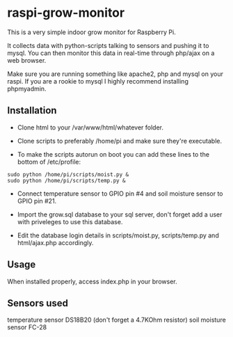 # raspi-grow-monitor
This is a very simple indoor grow monitor for Raspberry Pi.

It collects data with python-scripts talking to sensors and pushing it to mysql.
You can then monitor this data in real-time through php/ajax on a web browser.

Make sure you are running something like apache2, php and mysql on your raspi.
If you are a rookie to mysql I highly recommend installing phpmyadmin.
## Installation
* Clone html to your /var/www/html/whatever folder.

* Clone scripts to preferably /home/pi and make sure they're executable.

* To make the scripts autorun on boot you can add these lines to the bottom of /etc/profile:

```
sudo python /home/pi/scripts/moist.py &
sudo python /home/pi/scripts/temp.py &
```

* Connect temperature sensor to GPIO pin #4 and soil moisture sensor to GPIO pin #21.

* Import the grow.sql database to your sql server, don't forget add a user with priveleges to use this database.

* Edit the database login details in scripts/moist.py, scripts/temp.py and html/ajax.php accordingly.

## Usage
When installed properly, access index.php in your browser.

## Sensors used
temperature sensor DS18B20 (don't forget a 4.7KOhm resistor)
soil moisture sensor FC-28
